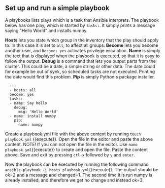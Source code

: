 ## Set up and run a simple playbook

A playbooks lists plays which is a task that Ansible interprets. The playbook below has one play, which is started by `tasks:`. It simply prints a message saying "Hello World" and installs numpy.

__Hosts__ lets you state which group in the inventory that the play should apply to. In this case it is set to `all`, to affect all groups. __Become__ lets you become another user, and `Become: yes` activates privilege escalation.
__Name__ is simply the text that is displayed when the playbook is executed, so that it is easy to follow the output.
__Debug__ is a command that lets you output parts from the cluster. This could be a date, a simple string or other data. The date could for example be out of synk, so scheduled tasks are not executed. Printing the date would find this problem. __Pip__ is simply Python's package installer.

      ---
      - hosts: all
      become: yes
      tasks:
      - name: Say hello
        debug:
          msg: 'Hello World'
      - name: install numpy
        pip:
          name: numpy


Create a playbook.yml file with the above content by running `touch playbook.yml` {{execute}}. Open the file in the editor and paste the above content. NOTE! If you can not open the file in the editor. Use `nano playbook.yml`{{execute}} to create and open the file. Paste the content above. Save and exit by pressing `ctl-x` followed by `y` and `enter`.

Now the playbook can be executed by running the following command `ansible-playbook -i hosts playbook.yml`{{execute}}. The output should be ok=2 and a message and changed=1. The second time it is run numpy is already installed, and therefore we get no change and instead ok=3.
